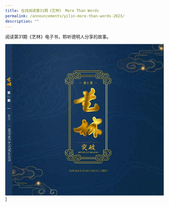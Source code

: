 ```yaml
---
title: 在线阅读第31期《艺林》 More Than Words
permalink: /announcements/yilin-more-than-words-2023/
description: ""
---
```

阅读第31期《艺林》电子书，聆听德明人分享的故事。

![](/images/1234.jpg)]